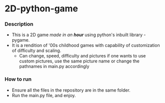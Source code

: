 # 2D-python-game

### Description
- This is a 2D game *made in an __hour__* using python's inbuilt library - pygame.
- It is a rendition of '00s childhood games with capability of customization of difficulty and scaling.
  - Can change, speed, difficulty and pictures if one wants to use custom pictures, use the same picture name or change the pathnames in main.py accordingly
### How to run
- Ensure all the files in the repository are in the same folder.
- Run the main.py file, and enjoy.

